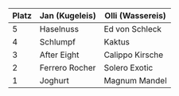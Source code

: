 | Platz | Jan (Kugeleis)    | Olli (Wassereis)     |
|-------|-------------------|-----------------------|
| 5     | Haselnuss          | Ed von Schleck        |
| 4     | Schlumpf           | Kaktus                |
| 3     | After Eight        | Calippo Kirsche       |
| 2     | Ferrero Rocher     | Solero Exotic         |
| 1     | Joghurt             | Magnum Mandel          |
